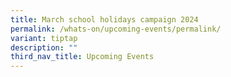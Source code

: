 ```yaml
---
title: March school holidays campaign 2024
permalink: /whats-on/upcoming-events/permalink/
variant: tiptap
description: ""
third_nav_title: Upcoming Events
---
```

